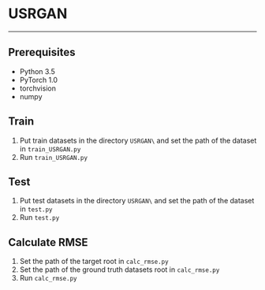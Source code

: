 # USRGAN

***

## Prerequisites
* Python 3.5
* PyTorch 1.0
* torchvision
* numpy

  
## Train
1. Put train datasets in the directory ```USRGAN\``` and set the path of the dataset in ```train_USRGAN.py```
2. Run ```train_USRGAN.py```


## Test   
1. Put test datasets in the directory ```USRGAN\``` and set the path of the dataset in ```test.py```
2. Run ```test.py```


## Calculate RMSE
1. Set the path of the target root in ```calc_rmse.py```
2. Set the path of the ground truth datasets root in ```calc_rmse.py```
3. Run ```calc_rmse.py```


